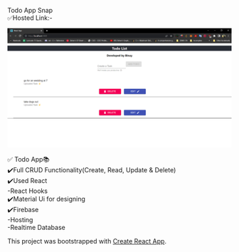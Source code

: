 Todo App Snap <br />
✅Hosted Link:-

![alt text](./todo_img.png)

✅ Todo App📚 <br />
✔️Full CRUD Functionality(Create, Read, Update & Delete) <br />
✔️Used React <br />
-React Hooks <br />
✔️Material Ui for designing <br />
✔️Firebase <br />
-Hosting <br />
-Realtime Database <br />

This project was bootstrapped with [Create React App](https://github.com/facebook/create-react-app).
